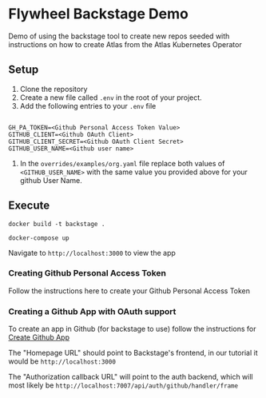 # Flywheel Backstage Demo

Demo of using the backstage tool to create new repos seeded with instructions on how to create Atlas from the Atlas Kubernetes Operator





## Setup

1. Clone the repository
1. Create a new file called `.env` in the root of your project. 
1. Add the following entries to your `.env` file

```shell

GH_PA_TOKEN=<Github Personal Access Token Value>
GITHUB_CLIENT=<Github OAuth Client>
GITHUB_CLIENT_SECRET=<Github OAuth Client Secret>
GITHUB_USER_NAME=<Github user name>

```
1. In the `overrides/examples/org.yaml` file replace both values of `<GITHUB_USER_NAME>` with the same value you provided above for your github User Name. 


## Execute

```shell
docker build -t backstage .

docker-compose up 
```

Navigate to `http://localhost:3000` to view the app



### Creating Github Personal Access Token

Follow the instructions here to create your Github Personal Access Token



### Creating a Github App with OAuth support

To create an app in Github (for backstage to use) follow the instructions for [Create Github App](https://docs.github.com/en/apps/oauth-apps/building-oauth-apps/creating-an-oauth-app)

The "Homepage URL" should point to Backstage's frontend, in our tutorial it would be `http://localhost:3000`

The "Authorization callback URL" will point to the auth backend, which will most likely be `http://localhost:7007/api/auth/github/handler/frame`






